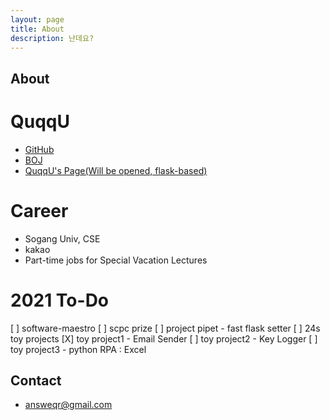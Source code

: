 ```yaml
---
layout: page
title: About
description: 난데요?
---
```


## About

# QuqqU
- [GitHub](https://github.com/QuqqU)
- [BOJ](https://www.acmicpc.net/user/QuqqU)
- [QuqqU's Page(Will be opened, flask-based)](#)

# Career
- Sogang Univ, CSE
- kakao
- Part-time jobs for Special Vacation Lectures

# 2021 To-Do
[ ] software-maestro
[ ] scpc prize
[ ] project pipet - fast flask setter
[ ] 24s toy projects
  [X] toy project1 - Email Sender
  [ ] toy project2 - Key Logger
  [ ] toy project3 - python RPA : Excel


## Contact
- answeqr@gmail.com
